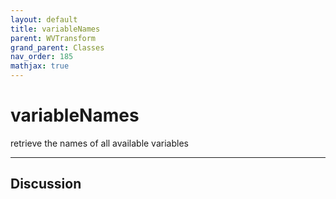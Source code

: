 ```yaml
---
layout: default
title: variableNames
parent: WVTransform
grand_parent: Classes
nav_order: 185
mathjax: true
---
```


#  variableNames

retrieve the names of all available variables


---

## Discussion

  
